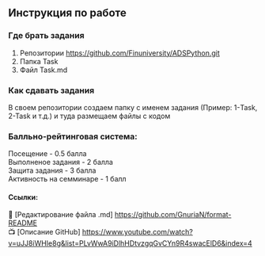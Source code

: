 ## Инструкция по работе    

### Где брать задания

1. Репозитории https://github.com/Finuniversity/ADSPython.git    
2. Папка Task    
3. Файл Task.md    

### Как сдавать задания    

В своем репозитории создаем папку с именем задания (Пример: 1-Task, 2-Task и т.д.) и туда размещаем файлы с кодом    

### Балльно-рейтинговая система:    
Посещение - 0.5 балла    
Выполненое задания - 2 балла    
Защита задания - 3 балла    
Активность на семминаре - 1 балл    

#### Ссылки:

:ledger: [Редактирование файла .md] https://github.com/GnuriaN/format-README    
:tv: [Описание GitHub] https://www.youtube.com/watch?v=uJJ8iWHIe8g&list=PLvWwA9iDlhHDtvzgqGvCYn9R4swacElD6&index=4    
